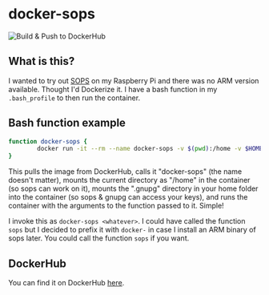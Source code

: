 # docker-sops
![Build & Push to DockerHub](https://github.com/rakheshster/docker-sops/workflows/Buildx%20&%20Push%20to%20DockerHub/badge.svg)
## What is this?
I wanted to try out [SOPS](https://github.com/mozilla/sops) on my Raspberry Pi and there was no ARM version available. Thought I'd Dockerize it. I have a bash function in my `.bash_profile` to then run the container. 

## Bash function example
```bash
function docker-sops { 
        docker run -it --rm --name docker-sops -v $(pwd):/home -v $HOME/.gnupg:/root/.gnupg rakheshster/sops:3.6.1-1 $@ ;
}
```

This pulls the image from DockerHub, calls it "docker-sops" (the name doesn't matter), mounts the current directory as "/home" in the container (so sops can work on it), mounts the ".gnupg" directory in your home folder into the container (so sops & gnupg can access your keys), and runs the container with the arguments to the function passed to it. Simple!

I invoke this as `docker-sops <whatever>`. I could have called the function `sops` but I decided to prefix it with `docker-` in case I install an ARM binary of sops later. You could call the function `sops` if you want. 

## DockerHub

You can find it on DockerHub [here](https://hub.docker.com/repository/docker/rakheshster/sops). 
